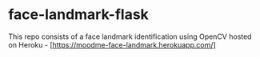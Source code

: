 # face-landmark-flask

This repo consists of a face landmark identification using OpenCV hosted on Heroku - [https://moodme-face-landmark.herokuapp.com/]
